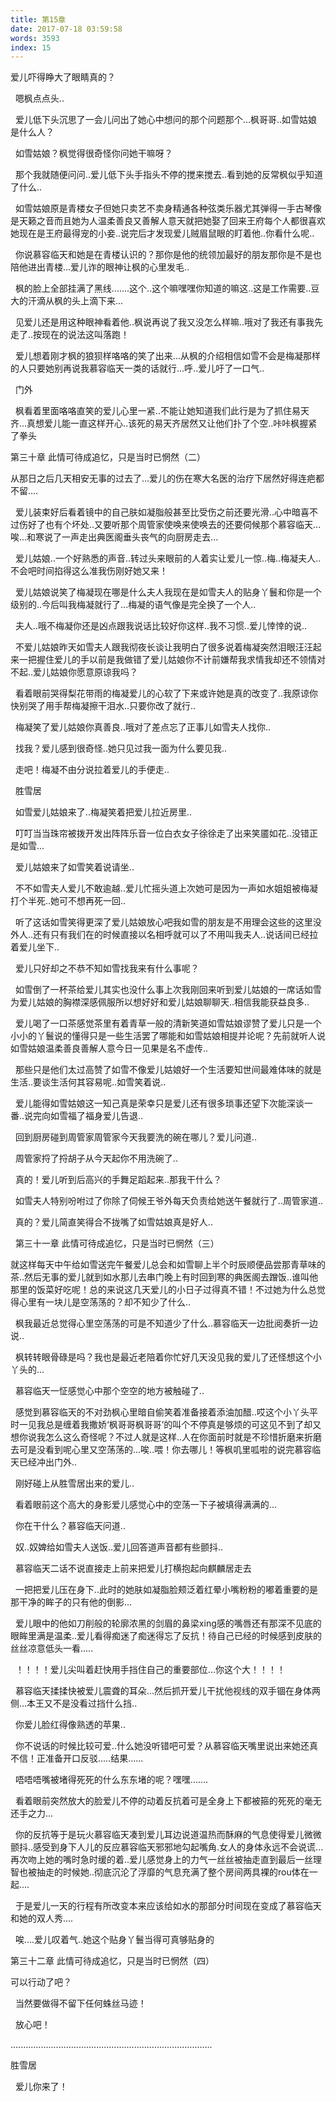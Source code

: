 ```yaml
---
title: 第15章
date: 2017-07-18 03:59:58
words: 3593
index: 15
---
```

<!-- deleteAbove -->


爱儿吓得睁大了眼睛真的？





  嗯枫点点头..





  爱儿低下头沉思了一会儿问出了她心中想问的那个问题那个...枫哥哥..如雪姑娘是什么人？





  如雪姑娘？枫觉得很奇怪你问她干嘛呀？





  那个我就随便问问..爱儿低下头手指头不停的搅来搅去..看到她的反常枫似乎知道了什么..





  如雪姑娘原是青楼女子但她只卖艺不卖身精通各种弦类乐器尤其弹得一手古琴像是天籁之音而且她为人温柔善良又善解人意天就把她娶了回来王府每个人都很喜欢她现在是王府最得宠的小妾..说完后才发现爱儿贼眉鼠眼的盯着他..你看什么呢..





  你说慕容临天和她是在青楼认识的？那你是他的统领加最好的朋友那你是不是也陪他进出青楼...爱儿诈的眼神让枫的心里发毛..





  枫的脸上全部挂满了黑线.......这个..这个嘛嘿嘿你知道的嘛这..这是工作需要..豆大的汗滴从枫的头上滴下来...





  见爱儿还是用这种眼神看着他..枫说再说了我又没怎么样嘛..哦对了我还有事我先走了..按现在的说法这叫落跑！





  爱儿想着刚才枫的狼狈样咯咯的笑了出来...从枫的介绍相信如雪不会是梅凝那样的人只要她别再说我慕容临天一类的话就行...呼..爱儿吁了一口气..





  门外





  枫看着里面咯咯直笑的爱儿心里一紧..不能让她知道我们此行是为了抓住易天齐...真想爱儿能一直这样开心..该死的易天齐居然又让他们扑了个空..咔咔枫握紧了拳头





第三十章 此情可待成追忆，只是当时已惘然（二）



从那日之后几天相安无事的过去了...爱儿的伤在寒大名医的治疗下居然好得连疤都不留....





  爱儿装束好后看着镜中的自己肤如凝脂般甚至比受伤之前还要光滑..心中暗喜不过伤好了也有个坏处..又要听那个周管家使唤来使唤去的还要伺候那个慕容临天...唉...和寒说了一声走出典医阁垂头丧气的向厨房走去...





  爱儿姑娘..一个好熟悉的声音..转过头来眼前的人着实让爱儿一惊..梅..梅凝夫人..不会吧时间掐得这么准我伤刚好她又来！





  爱儿姑娘说笑了梅凝现在哪是什么夫人我现在是如雪夫人的贴身丫鬟和你是一个级别的..今后叫我梅凝就行了...梅凝的语气像是完全换了一个人..





  夫人..哦不梅凝你还是凶点跟我说话比较好你这样..我不习惯..爱儿悻悻的说..





  不爱儿姑娘昨天如雪夫人跟我彻夜长谈让我明白了很多说着梅凝突然泪眼汪汪起来一把握住爱儿的手以前是我做错了爱儿姑娘你不计前嫌帮我求情我却还不领情对不起..爱儿姑娘你愿意原谅我吗？





  看着眼前哭得梨花带雨的梅凝爱儿的心软了下来或许她是真的改变了..我原谅你快别哭了用手帮梅凝擦干泪水..只要你改了就行..





  梅凝笑了爱儿姑娘你真善良..哦对了差点忘了正事儿如雪夫人找你..





  找我？爱儿感到很奇怪..她只见过我一面为什么要见我..





  走吧！梅凝不由分说拉着爱儿的手便走..





  胜雪居





  如雪爱儿姑娘来了..梅凝笑着把爱儿拉近房里..





  叮叮当当珠帘被拨开发出阵阵乐音一位白衣女子徐徐走了出来笑靥如花..没错正是如雪...





  爱儿姑娘来了如雪笑着说请坐..





  不不如雪夫人爱儿不敢逾越..爱儿忙摇头道上次她可是因为一声如水姐姐被梅凝打个半死..她可不想再死一回..





  听了这话如雪笑得更深了爱儿姑娘放心吧我如雪的朋友是不用理会这些的这里没外人..还有只有我们在的时候直接以名相呼就可以了不用叫我夫人..说话间已经拉着爱儿坐下..





  爱儿只好却之不恭不知如雪找我来有什么事呢？





  如雪倒了一杯茶给爱儿其实也没什么事上次我刚回来听到爱儿姑娘的一席话如雪为爱儿姑娘的胸襟深感佩服所以想好好和爱儿姑娘聊聊天..相信我能获益良多..





  爱儿喝了一口茶感觉茶里有着青草一般的清新笑道如雪姑娘谬赞了爱儿只是一个小小的丫鬟说的懂得只是一些生活罢了哪能和如雪姑娘相提并论呢？先前就听人说如雪姑娘温柔善良善解人意今日一见果是名不虚传..





  那些只是他们太过高赞了如雪不像爱儿姑娘好一个生活要知世间最难体味的就是生活..要谈生活何其容易呢..如雪笑着说..





  爱儿能得如雪姑娘这一知己真是荣幸只是爱儿还有很多琐事还望下次能深谈一番..说完向如雪福了福身爱儿告退..





  回到厨房碰到周管家周管家今天我要洗的碗在哪儿？爱儿问道..





  周管家捋了捋胡子从今天起你不用洗碗了..





  真的！爱儿听到后高兴的手舞足蹈起来..那我干什么？





  如雪夫人特别吩咐过了你除了伺候王爷外每天负责给她送午餐就行了..周管家道..





  真的？爱儿简直笑得合不拢嘴了如雪姑娘真是好人..

  第三十一章 此情可待成追忆，只是当时已惘然（三）



就这样每天中午给如雪送完午餐爱儿总会和如雪聊上半个时辰顺便品尝那青草味的茶..然后无事的爱儿就到如水那儿去串门晚上有时回到寒的典医阁去蹭饭..谁叫他那里的饭菜好吃呢！总的来说这几天爱儿的小日子过得真不错！不过她为什么总觉得心里有一块儿是空荡荡的？却不知少了什么..





  枫我最近总觉得心里空荡荡的可是不知道少了什么..慕容临天一边批阅奏折一边说..





  枫转转眼骨碌是吗？我也是最近老陪着你忙好几天没见我的爱儿了还怪想这个小丫头的...





  慕容临天一怔感觉心中那个空空的地方被触碰了..





  感觉到慕容临天的不对劲枫心里暗自偷笑着准备接着添油加醋..哎这个小丫头平时一见我总是缠着我撒娇‘枫哥哥枫哥哥’的叫个不停真是够烦的可这见不到了却又想你说我怎么这么奇怪呢？不过人就是这样..人在你面前时就是不珍惜折磨来折磨去可是没看到呢心里又空荡荡的...唉..喂！你去哪儿！等枫叽里呱啦的说完慕容临天已经冲出门外..





  刚好碰上从胜雪居出来的爱儿..





  看着眼前这个高大的身影爱儿感觉心中的空荡一下子被填得满满的...





  你在干什么？慕容临天问道..





  奴..奴婢给如雪夫人送饭..爱儿回答道声音都有些颤抖..





  慕容临天二话不说直接走上前来把爱儿打横抱起向麒麟居走去





  一把把爱儿压在身下..此时的她肤如凝脂脸颊泛着红晕小嘴粉粉的嘟着重要的是那干净的眸子的只有他的倒影...





  爱儿眼中的他如刀削般的轮廓浓黑的剑眉的鼻梁xing感的嘴唇还有那深不见底的眼眸里满是温柔..爱儿看得痴迷了痴迷得忘了反抗！待自己已经的时候感到皮肤的丝丝凉意低头一看.....





  ！！！！爱儿尖叫着赶快用手挡住自己的重要部位...你这个大！！！！





  慕容临天揉揉快被爱儿震聋的耳朵...然后抓开爱儿干扰他视线的双手锢在身体两侧...本王又不是没看过挡什么挡..





  你爱儿脸红得像熟透的苹果..





  你不说话的时候比较可爱..什么她没听错吧可爱？从慕容临天嘴里说出来她还真不信！正准备开口反驳.....结果......





  唔唔唔嘴被堵得死死的什么东东堵的呢？嘿嘿.......





  看着眼前突然放大的脸爱儿不停的动着反抗着可是全身上下都被箍的死死的毫无还手之力...





  你的反抗等于是玩火慕容临天凑到爱儿耳边说道温热而酥麻的气息使得爱儿微微颤抖..感受到身下人儿的反应慕容临天邪邪地勾起嘴角.女人的身体永远不会说谎...再次吻上她的嘴时急时缓的着..爱儿感觉身上的力气一丝丝被抽走直到最后一丝理智也被抽走的时候她..彻底沉沦了浮靡的气息充满了整个房间两具裸的rou体在一起....





  于是爱儿一天的行程有所改变本来应该给如水的那部分时间现在变成了慕容临天和她的双人秀....





  唉....爱儿叹着气..她这个贴身丫鬟当得可真够贴身的





第三十二章 此情可待成追忆，只是当时已惘然（四）



可以行动了吧？





  当然要做得不留下任何蛛丝马迹！





  放心吧！



................................................................................



胜雪居





  爱儿你来了！

　
